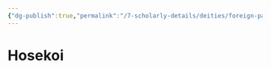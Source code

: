 ```yaml
---
{"dg-publish":true,"permalink":"/7-scholarly-details/deities/foreign-pantheons/the-sacred-dragons/hosekoi/","noteIcon":""}
---
```


# Hosekoi
